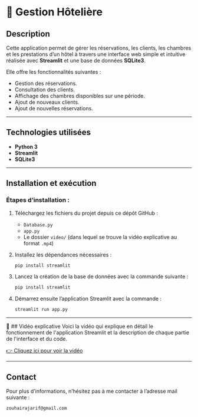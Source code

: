# 🏨 Gestion Hôtelière

##  Description

Cette application permet de gérer les réservations, les clients, les chambres et les prestations d’un hôtel à travers une interface web simple et intuitive réalisée avec **Streamlit** et une base de données **SQLite3**.

Elle offre les fonctionnalités suivantes :
- Gestion des réservations.
- Consultation des clients.
- Affichage des chambres disponibles sur une période.
- Ajout de nouveaux clients.
- Ajout de nouvelles réservations.

---

##  Technologies utilisées

- **Python 3**
- **Streamlit**
- **SQLite3**

---

## Installation et exécution

###  Étapes d’installation :

1. Téléchargez les fichiers du projet depuis ce dépôt GitHub :
   - `Database.py`
   - `app.py`
   - Le dossier `video/` (dans lequel se trouve la vidéo explicative au format `.mp4`)

2. Installez les dépendances nécessaires :
   ```bash
   pip install streamlit
   
3. Lancez la création de la base de données avec la commande suivante :
   ```bash
   pip install streamlit
   
5. Démarrez ensuite l’application Streamlit avec la commande :
   ```bash
   streamlit run app.py

---

🎥 ## Vidéo explicative
Voici la vidéo qui explique en détail le fonctionnement de l'application Streamlit et la description de chaque partie de l'interface et du code.

[👉 Cliquez ici pour voir la vidéo](lien-de-ta-video)

---

##  Contact
Pour plus d’informations, n’hésitez pas à me contacter à l’adresse mail suivante :

    zouhairajarif@gmail.com

